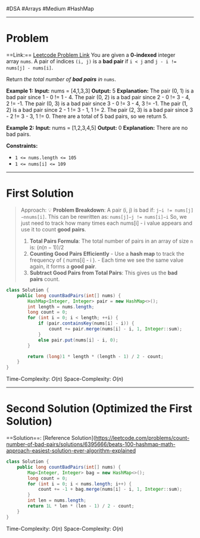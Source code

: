 #DSA #Arrays #Medium  #HashMap 
___
# Problem
==Link:== [Leetcode Problem Link](https://leetcode.com/problems/count-number-of-bad-pairs/description/?envType=daily-question&envId=2025-02-09)
You are given a **0-indexed** integer array `nums`. A pair of indices `(i, j)` is a **bad pair** if `i < j` and `j - i != nums[j] - nums[i]`.

Return _the total number of **bad pairs** in_ `nums`.

**Example 1:**
	**Input:** nums = [4,1,3,3]
	**Output:** 5
	**Explanation:** The pair (0, 1) is a bad pair since 1 - 0 != 1 - 4.
	The pair (0, 2) is a bad pair since 2 - 0 != 3 - 4, 2 != -1.
	The pair (0, 3) is a bad pair since 3 - 0 != 3 - 4, 3 != -1.
	The pair (1, 2) is a bad pair since 2 - 1 != 3 - 1, 1 != 2.
	The pair (2, 3) is a bad pair since 3 - 2 != 3 - 3, 1 != 0.
	There are a total of 5 bad pairs, so we return 5.

**Example 2:**
	**Input:** nums = [1,2,3,4,5]
	**Output:** 0
	**Explanation:** There are no bad pairs.

**Constraints:**
- `1 <= nums.length <= 105`
- `1 <= nums[i] <= 109`
___
# First Solution 
> Approach:
💡 **Problem Breakdown**:  A pair (i, j) is bad if: `j−i != nums[j]−nnums[i]`. This can be rewritten as: `nums[j]−j != nums[i]−i`
So, we just need to track how many times each nums[i] - i value appears and use it to count **good pairs**.
>1. **Total Pairs Formula**: The total number of pairs in an array of size `n` is:  $(n(n-1))/2$
>2. **Counting Good Pairs Efficiently**
	- Use a **hash map** to track the frequency of ( nums[i] - i ).
	- Each time we see the same value again, it forms a **good pair**.
>3. **Subtract Good Pairs from Total Pairs**: This gives us the **bad pairs** count.

```java
class Solution {
    public long countBadPairs(int[] nums) {
        HashMap<Integer, Integer> pair = new HashMap<>();
        int length = nums.length;
        long count = 0;
        for (int i = 0; i < length; ++i) {
            if (pair.containsKey(nums[i] - i)) {
                count += pair.merge(nums[i] - i, 1, Integer::sum);
            }
            else pair.put(nums[i] - i, 0);
        }

        return (long)1 * length * (length - 1) / 2 - count;
    }
}
```
Time-Complexity: $O(n)$
Space-Complexity: $O(n)$
___
# Second Solution (Optimized the First Solution)
==Solution==: [Reference Solution](https://leetcode.com/problems/count-number-of-bad-pairs/solutions/6395666/beats-100-hashmap-math-approach-easiest-solution-ever-algorithm-explained
```java
class Solution {
    public long countBadPairs(int[] nums) {
        Map<Integer, Integer> bag = new HashMap<>();
        long count = 0;
        for (int i = 0; i < nums.length; i++) {
            count += -1 + bag.merge(nums[i] - i, 1, Integer::sum);
        }
        int len = nums.length;
        return 1L * len * (len - 1) / 2 - count;
    }
}
```

Time-Complexity: $O(n)$
Space-Complexity: $O(n)$